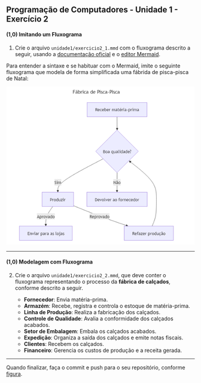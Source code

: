 ## Programação de Computadores - Unidade 1 - Exercício 2

#### (1,0) Imitando um Fluxograma

1. Crie o arquivo `unidade1/exercicio2_1.mmd` com o fluxograma descrito a seguir, usando a [documentação oficial](https://mermaid.js.org/syntax/flowchart.html) e o [editor Mermaid](https://mermaid.live/).

Para entender a sintaxe e se habituar com o Mermaid, imite o seguinte fluxograma que modela de forma simplificada uma fábrida de pisca-pisca de Natal:

![Fluxograma pisca_pisca](u1_exercicio2_1.png)

---

#### (1,0) Modelagem com Fluxograma

2. Crie o arquivo `unidade1/exercicio2_2.mmd`, que deve conter o fluxograma representando o processo da **fábrica de calçados**, conforme descrito a seguir.

   - **Fornecedor**: Envia matéria-prima.
   - **Armazém**: Recebe, registra e controla o estoque de matéria-prima.
   - **Linha de Produção**: Realiza a fabricação dos calçados.
   - **Controle de Qualidade**: Avalia a conformidade dos calçados acabados.
   - **Setor de Embalagem**: Embala os calçados acabados.
   - **Expedição**: Organiza a saída dos calçados e emite notas fiscais.
   - **Clientes**: Recebem os calçados.
   - **Financeiro**: Gerencia os custos de produção e a receita gerada.

---

Quando finalizar, faça o commit e push para o seu repositório, conforme [figura](https://drive.google.com/open?id=1dV5TwUdMxSmh80sx13epVcJFewIT_MVk).
